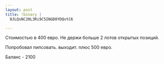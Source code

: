 ```yaml
--- 
layout: post
title: !binary |
  0JLQsNC20L3Ri9C5INGD0YDQvtC6

---
```

Стоимостью в 400 евро. Не держи больше 2 лотов открытых позиций.

Попробовал пипсовать. выходит. плюс 500 евро.

Баланс - 2100

